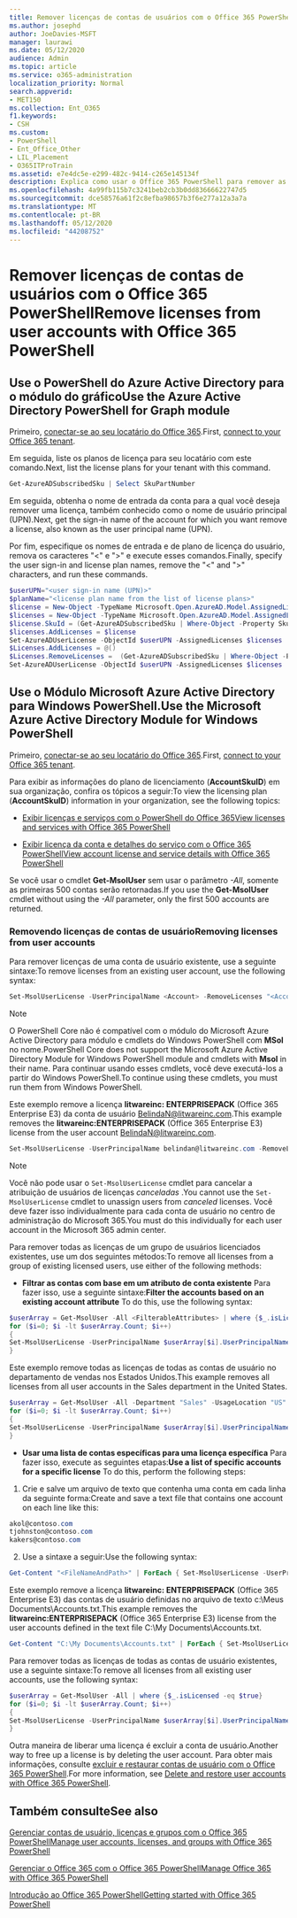 ```yaml
---
title: Remover licenças de contas de usuários com o Office 365 PowerShell
ms.author: josephd
author: JoeDavies-MSFT
manager: laurawi
ms.date: 05/12/2020
audience: Admin
ms.topic: article
ms.service: o365-administration
localization_priority: Normal
search.appverid:
- MET150
ms.collection: Ent_O365
f1.keywords:
- CSH
ms.custom:
- PowerShell
- Ent_Office_Other
- LIL_Placement
- O365ITProTrain
ms.assetid: e7e4dc5e-e299-482c-9414-c265e145134f
description: Explica como usar o Office 365 PowerShell para remover as licenças do Office 365 que foram previamente atribuídas aos usuários.
ms.openlocfilehash: 4a99fb115b7c3241beb2cb3b0dd83666622747d5
ms.sourcegitcommit: dce58576a61f2c8efba98657b3f6e277a12a3a7a
ms.translationtype: MT
ms.contentlocale: pt-BR
ms.lasthandoff: 05/12/2020
ms.locfileid: "44208752"
---
```

# <a name="remove-licenses-from-user-accounts-with-office-365-powershell"></a><span data-ttu-id="e5aa6-103">Remover licenças de contas de usuários com o Office 365 PowerShell</span><span class="sxs-lookup"><span data-stu-id="e5aa6-103">Remove licenses from user accounts with Office 365 PowerShell</span></span>

## <a name="use-the-azure-active-directory-powershell-for-graph-module"></a><span data-ttu-id="e5aa6-104">Use o PowerShell do Azure Active Directory para o módulo do gráfico</span><span class="sxs-lookup"><span data-stu-id="e5aa6-104">Use the Azure Active Directory PowerShell for Graph module</span></span>

<span data-ttu-id="e5aa6-105">Primeiro, [conectar-se ao seu locatário do Office 365](connect-to-office-365-powershell.md#connect-with-the-azure-active-directory-powershell-for-graph-module).</span><span class="sxs-lookup"><span data-stu-id="e5aa6-105">First, [connect to your Office 365 tenant](connect-to-office-365-powershell.md#connect-with-the-azure-active-directory-powershell-for-graph-module).</span></span>

<span data-ttu-id="e5aa6-106">Em seguida, liste os planos de licença para seu locatário com este comando.</span><span class="sxs-lookup"><span data-stu-id="e5aa6-106">Next, list the license plans for your tenant with this command.</span></span>

```powershell
Get-AzureADSubscribedSku | Select SkuPartNumber
```

<span data-ttu-id="e5aa6-107">Em seguida, obtenha o nome de entrada da conta para a qual você deseja remover uma licença, também conhecido como o nome de usuário principal (UPN).</span><span class="sxs-lookup"><span data-stu-id="e5aa6-107">Next, get the sign-in name of the account for which you want remove a license, also known as the user principal name (UPN).</span></span>

<span data-ttu-id="e5aa6-108">Por fim, especifique os nomes de entrada e de plano de licença do usuário, remova os caracteres "<" e ">" e execute esses comandos.</span><span class="sxs-lookup"><span data-stu-id="e5aa6-108">Finally, specify the user sign-in and license plan names, remove the "<" and ">" characters, and run these commands.</span></span>

```powershell
$userUPN="<user sign-in name (UPN)>"
$planName="<license plan name from the list of license plans>"
$license = New-Object -TypeName Microsoft.Open.AzureAD.Model.AssignedLicense
$licenses = New-Object -TypeName Microsoft.Open.AzureAD.Model.AssignedLicenses
$license.SkuId = (Get-AzureADSubscribedSku | Where-Object -Property SkuPartNumber -Value $planName -EQ).SkuID
$licenses.AddLicenses = $license
Set-AzureADUserLicense -ObjectId $userUPN -AssignedLicenses $licenses
$Licenses.AddLicenses = @()
$Licenses.RemoveLicenses =  (Get-AzureADSubscribedSku | Where-Object -Property SkuPartNumber -Value $planName -EQ).SkuID
Set-AzureADUserLicense -ObjectId $userUPN -AssignedLicenses $licenses
```

## <a name="use-the-microsoft-azure-active-directory-module-for-windows-powershell"></a><span data-ttu-id="e5aa6-109">Use o Módulo Microsoft Azure Active Directory para Windows PowerShell.</span><span class="sxs-lookup"><span data-stu-id="e5aa6-109">Use the Microsoft Azure Active Directory Module for Windows PowerShell</span></span>

<span data-ttu-id="e5aa6-110">Primeiro, [conectar-se ao seu locatário do Office 365](connect-to-office-365-powershell.md#connect-with-the-microsoft-azure-active-directory-module-for-windows-powershell).</span><span class="sxs-lookup"><span data-stu-id="e5aa6-110">First, [connect to your Office 365 tenant](connect-to-office-365-powershell.md#connect-with-the-microsoft-azure-active-directory-module-for-windows-powershell).</span></span>
   
<span data-ttu-id="e5aa6-111">Para exibir as informações do plano de licenciamento (**AccountSkuID**) em sua organização, confira os tópicos a seguir:</span><span class="sxs-lookup"><span data-stu-id="e5aa6-111">To view the licensing plan (**AccountSkuID**) information in your organization, see the following topics:</span></span>
    
  - [<span data-ttu-id="e5aa6-112">Exibir licenças e serviços com o PowerShell do Office 365</span><span class="sxs-lookup"><span data-stu-id="e5aa6-112">View licenses and services with Office 365 PowerShell</span></span>](view-licenses-and-services-with-office-365-powershell.md)
    
  - [<span data-ttu-id="e5aa6-113">Exibir licença da conta e detalhes do serviço com o Office 365 PowerShell</span><span class="sxs-lookup"><span data-stu-id="e5aa6-113">View account license and service details with Office 365 PowerShell</span></span>](view-account-license-and-service-details-with-office-365-powershell.md)
    
<span data-ttu-id="e5aa6-114">Se você usar o cmdlet **Get-MsolUser** sem usar o parâmetro _-All_, somente as primeiras 500 contas serão retornadas.</span><span class="sxs-lookup"><span data-stu-id="e5aa6-114">If you use the **Get-MsolUser** cmdlet without using the _-All_ parameter, only the first 500 accounts are returned.</span></span>
    
### <a name="removing-licenses-from-user-accounts"></a><span data-ttu-id="e5aa6-115">Removendo licenças de contas de usuário</span><span class="sxs-lookup"><span data-stu-id="e5aa6-115">Removing licenses from user accounts</span></span>

<span data-ttu-id="e5aa6-116">Para remover licenças de uma conta de usuário existente, use a seguinte sintaxe:</span><span class="sxs-lookup"><span data-stu-id="e5aa6-116">To remove licenses from an existing user account, use the following syntax:</span></span>
  
```powershell
Set-MsolUserLicense -UserPrincipalName <Account> -RemoveLicenses "<AccountSkuId1>", "<AccountSkuId2>"...
```

>[!Note]
><span data-ttu-id="e5aa6-117">O PowerShell Core não é compatível com o módulo do Microsoft Azure Active Directory para módulo e cmdlets do Windows PowerShell com **MSol** no nome.</span><span class="sxs-lookup"><span data-stu-id="e5aa6-117">PowerShell Core does not support the Microsoft Azure Active Directory Module for Windows PowerShell module and cmdlets with **Msol** in their name.</span></span> <span data-ttu-id="e5aa6-118">Para continuar usando esses cmdlets, você deve executá-los a partir do Windows PowerShell.</span><span class="sxs-lookup"><span data-stu-id="e5aa6-118">To continue using these cmdlets, you must run them from Windows PowerShell.</span></span>
>

<span data-ttu-id="e5aa6-119">Este exemplo remove a licença **litwareinc: ENTERPRISEPACK** (Office 365 Enterprise E3) da conta de usuário BelindaN@litwareinc.com.</span><span class="sxs-lookup"><span data-stu-id="e5aa6-119">This example removes the **litwareinc:ENTERPRISEPACK** (Office 365 Enterprise E3) license from the user account BelindaN@litwareinc.com.</span></span>
  
```powershell
Set-MsolUserLicense -UserPrincipalName belindan@litwareinc.com -RemoveLicenses "litwareinc:ENTERPRISEPACK"
```

>[!Note]
><span data-ttu-id="e5aa6-120">Você não pode usar o `Set-MsolUserLicense` cmdlet para cancelar a atribuição de usuários de licenças *canceladas* .</span><span class="sxs-lookup"><span data-stu-id="e5aa6-120">You cannot use the `Set-MsolUserLicense` cmdlet to unassign users from *canceled* licenses.</span></span> <span data-ttu-id="e5aa6-121">Você deve fazer isso individualmente para cada conta de usuário no centro de administração do Microsoft 365.</span><span class="sxs-lookup"><span data-stu-id="e5aa6-121">You must do this individually for each user account in the Microsoft 365 admin center.</span></span>
>

<span data-ttu-id="e5aa6-122">Para remover todas as licenças de um grupo de usuários licenciados existentes, use um dos seguintes métodos:</span><span class="sxs-lookup"><span data-stu-id="e5aa6-122">To remove all licenses from a group of existing licensed users, use either of the following methods:</span></span>
  
- <span data-ttu-id="e5aa6-123">**Filtrar as contas com base em um atributo de conta existente** Para fazer isso, use a seguinte sintaxe:</span><span class="sxs-lookup"><span data-stu-id="e5aa6-123">**Filter the accounts based on an existing account attribute** To do this, use the following syntax:</span></span>
    
```powershell
$userArray = Get-MsolUser -All <FilterableAttributes> | where {$_.isLicensed -eq $true}
for ($i=0; $i -lt $userArray.Count; $i++)
{
Set-MsolUserLicense -UserPrincipalName $userArray[$i].UserPrincipalName -RemoveLicenses $userArray[$i].licenses.accountskuid
}
```

<span data-ttu-id="e5aa6-124">Este exemplo remove todas as licenças de todas as contas de usuário no departamento de vendas nos Estados Unidos.</span><span class="sxs-lookup"><span data-stu-id="e5aa6-124">This example removes all licenses from all user accounts in the Sales department in the United States.</span></span>
    
```powershell
$userArray = Get-MsolUser -All -Department "Sales" -UsageLocation "US" | where {$_.isLicensed -eq $true}
for ($i=0; $i -lt $userArray.Count; $i++)
{
Set-MsolUserLicense -UserPrincipalName $userArray[$i].UserPrincipalName -RemoveLicenses $userArray[$i].licenses.accountskuid
}
```

- <span data-ttu-id="e5aa6-125">**Usar uma lista de contas específicas para uma licença específica** Para fazer isso, execute as seguintes etapas:</span><span class="sxs-lookup"><span data-stu-id="e5aa6-125">**Use a list of specific accounts for a specific license** To do this, perform the following steps:</span></span>
    
1. <span data-ttu-id="e5aa6-126">Crie e salve um arquivo de texto que contenha uma conta em cada linha da seguinte forma:</span><span class="sxs-lookup"><span data-stu-id="e5aa6-126">Create and save a text file that contains one account on each line like this:</span></span>
    
  ```powershell
akol@contoso.com
tjohnston@contoso.com
kakers@contoso.com
  ```

2. <span data-ttu-id="e5aa6-127">Use a sintaxe a seguir:</span><span class="sxs-lookup"><span data-stu-id="e5aa6-127">Use the following syntax:</span></span>
    
  ```powershell
  Get-Content "<FileNameAndPath>" | ForEach { Set-MsolUserLicense -UserPrincipalName $_ -RemoveLicenses "<AccountSkuId>" }
  ```

<span data-ttu-id="e5aa6-128">Este exemplo remove a licença **litwareinc: ENTERPRISEPACK** (Office 365 Enterprise E3) das contas de usuário definidas no arquivo de texto c:\Meus Documents\Accounts.txt.</span><span class="sxs-lookup"><span data-stu-id="e5aa6-128">This example removes the **litwareinc:ENTERPRISEPACK** (Office 365 Enterprise E3) license from the user accounts defined in the text file C:\My Documents\Accounts.txt.</span></span>
    
  ```powershell
  Get-Content "C:\My Documents\Accounts.txt" | ForEach { Set-MsolUserLicense -UserPrincipalName $_ -RemoveLicenses "litwareinc:ENTERPRISEPACK" }
  ```

<span data-ttu-id="e5aa6-129">Para remover todas as licenças de todas as contas de usuário existentes, use a seguinte sintaxe:</span><span class="sxs-lookup"><span data-stu-id="e5aa6-129">To remove all licenses from all existing user accounts, use the following syntax:</span></span>
  
```powershell
$userArray = Get-MsolUser -All | where {$_.isLicensed -eq $true}
for ($i=0; $i -lt $userArray.Count; $i++)
{
Set-MsolUserLicense -UserPrincipalName $userArray[$i].UserPrincipalName -RemoveLicenses $userArray[$i].licenses.accountskuid
}
```

<span data-ttu-id="e5aa6-130">Outra maneira de liberar uma licença é excluir a conta de usuário.</span><span class="sxs-lookup"><span data-stu-id="e5aa6-130">Another way to free up a license is by deleting the user account.</span></span> <span data-ttu-id="e5aa6-131">Para obter mais informações, consulte [excluir e restaurar contas de usuário com o Office 365 PowerShell](delete-and-restore-user-accounts-with-office-365-powershell.md).</span><span class="sxs-lookup"><span data-stu-id="e5aa6-131">For more information, see [Delete and restore user accounts with Office 365 PowerShell](delete-and-restore-user-accounts-with-office-365-powershell.md).</span></span>
  
## <a name="see-also"></a><span data-ttu-id="e5aa6-132">Também consulte</span><span class="sxs-lookup"><span data-stu-id="e5aa6-132">See also</span></span>

[<span data-ttu-id="e5aa6-133">Gerenciar contas de usuário, licenças e grupos com o Office 365 PowerShell</span><span class="sxs-lookup"><span data-stu-id="e5aa6-133">Manage user accounts, licenses, and groups with Office 365 PowerShell</span></span>](manage-user-accounts-and-licenses-with-office-365-powershell.md)
  
[<span data-ttu-id="e5aa6-134">Gerenciar o Office 365 com o Office 365 PowerShell</span><span class="sxs-lookup"><span data-stu-id="e5aa6-134">Manage Office 365 with Office 365 PowerShell</span></span>](manage-office-365-with-office-365-powershell.md)
  
[<span data-ttu-id="e5aa6-135">Introdução ao Office 365 PowerShell</span><span class="sxs-lookup"><span data-stu-id="e5aa6-135">Getting started with Office 365 PowerShell</span></span>](getting-started-with-office-365-powershell.md)

